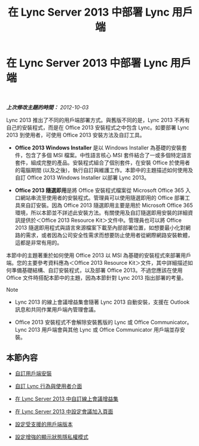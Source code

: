 ﻿---
title: 在 Lync Server 2013 中部署 Lync 用戶端
TOCTitle: 在 Lync Server 2013 中部署 Lync 用戶端
ms:assetid: 3d10abf2-d484-4fa0-8f10-4a5f9dfba4f5
ms:mtpsurl: https://technet.microsoft.com/zh-tw/library/JJ204827(v=OCS.15)
ms:contentKeyID: 49290666
ms.date: 08/10/2015
mtps_version: v=OCS.15
ms.translationtype: HT
---

# 在 Lync Server 2013 中部署 Lync 用戶端

 

_**上次修改主題的時間：** 2012-10-03_

Lync 2013 推出了不同的用戶端部署方式。與舊版不同的是，Lync 2013 不再有自己的安裝程式，而是在 Office 2013 安裝程式之中包含 Lync。如要部署 Lync 2013 到使用者，可使用 Office 2013 安裝方法及自訂工具。

  - **Office 2013 Windows Installer** 是以 Windows Installer 為基礎的安裝套件，包含了多個 MSI 檔案。中性語言核心 MSI 套件結合了一或多個特定語言套件，組成完整的產品。安裝程式組合了個別套件，在安裝 Office 於使用者的電腦期間 (以及之後)，執行自訂與維護工作。本節中的主題描述如何使用及自訂 Office 2013 Windows Installer 以部署 Lync 2013。

  - **Office 2013 隨選即用**是將 Office 安裝程式檔案從 Microsoft Office 365 入口網站串流至使用者的安裝程式。管理員可以使用隨選即用的 Office 部署工具來自訂安裝。因為 Office 2013 隨選即用主要是用於 Microsoft Office 365 環境，所以本節並不詳述此安裝方法。有關使用及自訂隨選即用安裝的詳細資訊提供於＜Office 2013 Resource Kit＞文件中。管理員也可以將 Office 2013 隨選即用程式與語言來源檔案下載至內部部署位置，如想要最小化對網路的需求，或者因為公司安全性需求而想要防止使用者從網際網路安裝軟體，這都是非常有用的。

本節中的主題著重於如何使用 Office 2013 以 MSI 為基礎的安裝程式來部署用戶端。您的主要參考資料應為＜Office 2013 Resource Kit＞文件，其中詳細描述如何準備基礎結構、自訂安裝程式，以及部署 Office 2013。不過您應該在使用 Office 文件時搭配本節中的主題，因為本節針對 Lync 2013 指出部署的考量。

> [!Note]  
> <ul>
> <li><p>Lync 2013 的線上會議增益集會隨著 Lync 2013 自動安裝，支援在 Outlook 訊息和共同作業用戶端內管理會議。</p></li>
> <li><p>Office 2013 安裝程式不會解除安裝舊版的 Lync 或 Office Communicator。Lync 2013 用戶端會與其他 Lync 或 Office Communicator 用戶端並存安裝。</p></li>
> </ul>


## 本節內容

  - [自訂用戶端安裝](lync-server-2013-customizing-client-installation.md)

  - [自訂 Lync 行為與使用者介面](lync-server-2013-customizing-lync-behavior-and-the-user-interface.md)

  - [在 Lync Server 2013 中自訂線上會議增益集](lync-server-2013-customizing-the-online-meeting-add-in.md)

  - [在 Lync Server 2013 中設定會議加入頁面](lync-server-2013-configuring-the-meeting-join-page.md)

  - [設定受支援的用戶端版本](lync-server-2013-configuring-supported-client-versions.md)

  - [設定增強的顯示狀態隱私權模式](lync-server-2013-configuring-enhanced-presence-privacy-mode.md)

